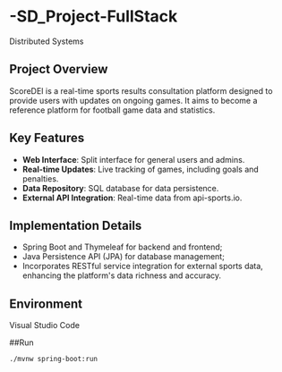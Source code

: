 # -SD_Project-FullStack
Distributed Systems

## Project Overview
ScoreDEI is a real-time sports results consultation platform designed to provide users with updates on ongoing games. It aims to become a reference platform for football game data and statistics.

## Key Features
- **Web Interface**: Split interface for general users and admins.
- **Real-time Updates**: Live tracking of games, including goals and penalties.
- **Data Repository**: SQL database for data persistence.
- **External API Integration**: Real-time data from api-sports.io.

## Implementation Details
- Spring Boot and Thymeleaf for backend and frontend;
- Java Persistence API (JPA) for database management;
- Incorporates RESTful service integration for external sports data, enhancing the platform's data richness and accuracy.

## Environment
Visual Studio Code

##Run
```
./mvnw spring-boot:run
```

